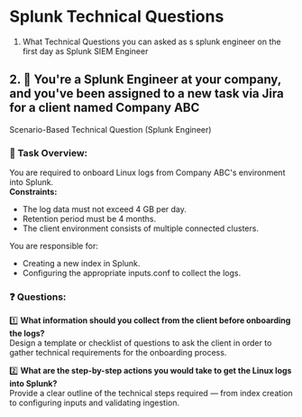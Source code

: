# Splunk Technical Questions
1. What Technical Questions you can asked as s splunk engineer on the first day as Splunk SIEM Engineer


## 2. 🧠  You're a Splunk Engineer at your company, and you've been assigned to a new task via Jira for a client named Company ABC
Scenario-Based Technical Question (Splunk Engineer)

### 🎯 Task Overview:
You are required to onboard Linux logs from Company ABC's environment into Splunk.  
**Constraints:**
- The log data must not exceed 4 GB per day.
- Retention period must be 4 months.
- The client environment consists of multiple connected clusters.

You are responsible for:
- Creating a new index in Splunk.
- Configuring the appropriate inputs.conf to collect the logs.

### ❓ Questions:
1️⃣ **What information should you collect from the client before onboarding the logs?**  
   Design a template or checklist of questions to ask the client in order to gather technical requirements for the onboarding process.

2️⃣ **What are the step-by-step actions you would take to get the Linux logs into Splunk?**  
   Provide a clear outline of the technical steps required — from index creation to configuring inputs and validating ingestion.